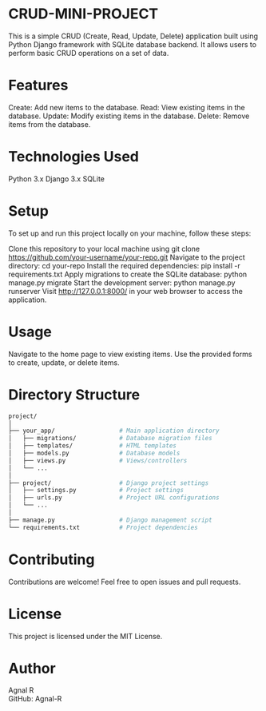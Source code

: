 # CRUD-MINI-PROJECT
This is a simple CRUD (Create, Read, Update, Delete) application built using Python Django framework with SQLite database backend. It allows users to perform basic CRUD operations on a set of data.

# Features
Create: Add new items to the database.
Read: View existing items in the database.
Update: Modify existing items in the database.
Delete: Remove items from the database.

# Technologies Used
Python 3.x
Django 3.x
SQLite

# Setup
To set up and run this project locally on your machine, follow these steps:

Clone this repository to your local machine using git clone https://github.com/your-username/your-repo.git
Navigate to the project directory: cd your-repo
Install the required dependencies: pip install -r requirements.txt
Apply migrations to create the SQLite database: python manage.py migrate
Start the development server: python manage.py runserver
Visit http://127.0.0.1:8000/ in your web browser to access the application.

# Usage
Navigate to the home page to view existing items.
Use the provided forms to create, update, or delete items.

# Directory Structure
```bash
project/
│
├── your_app/                  # Main application directory
│   ├── migrations/            # Database migration files
│   ├── templates/             # HTML templates
│   ├── models.py              # Database models
│   ├── views.py               # Views/controllers
│   └── ...
│
├── project/                   # Django project settings
│   ├── settings.py            # Project settings
│   ├── urls.py                # Project URL configurations
│   └── ...
│
├── manage.py                  # Django management script
└── requirements.txt           # Project dependencies
```
# Contributing
Contributions are welcome! Feel free to open issues and pull requests.

# License
This project is licensed under the MIT License.

# Author
Agnal R 
<BR>
GitHub: Agnal-R
